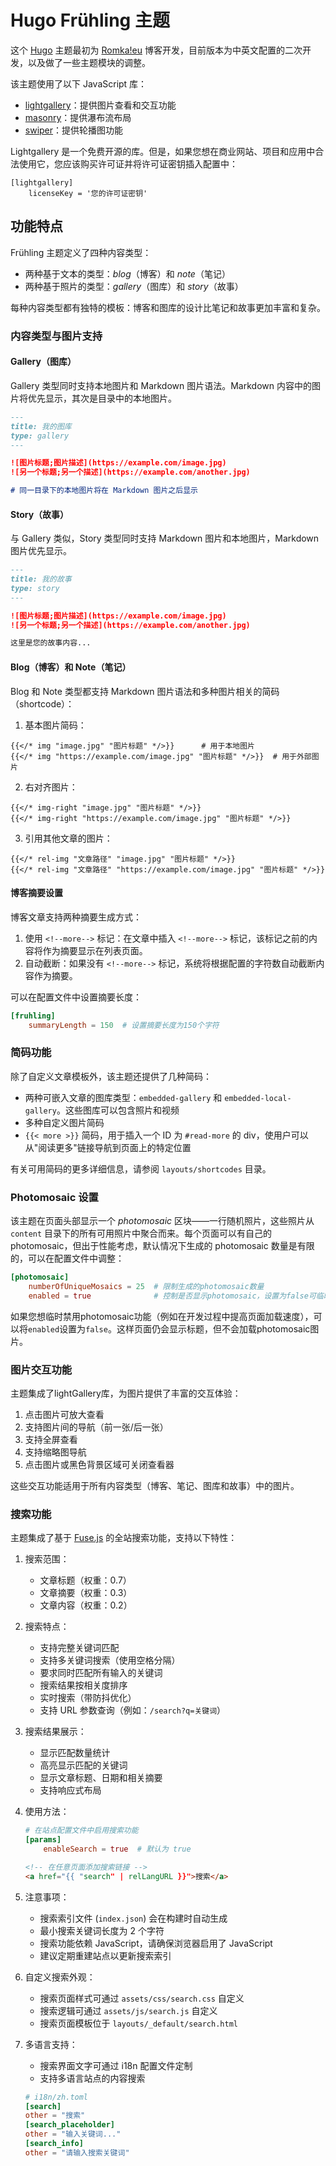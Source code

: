 # Hugo Frühling 主题

这个 [Hugo](https://gohugo.io/) 主题最初为 [Romka!eu](https://romka.eu/en) 博客开发，目前版本为中英文配置的二次开发，以及做了一些主题模块的调整。

该主题使用了以下 JavaScript 库：
- [lightgallery](https://www.lightgalleryjs.com/)：提供图片查看和交互功能
- [masonry](https://masonry.desandro.com/)：提供瀑布流布局
- [swiper](https://swiperjs.com/)：提供轮播图功能

Lightgallery 是一个免费开源的库。但是，如果您想在商业网站、项目和应用中合法使用它，您应该购买许可证并将许可证密钥插入配置中：
```
[lightgallery]
    licenseKey = '您的许可证密钥'
```

## 功能特点
Frühling 主题定义了四种内容类型：
- 两种基于文本的类型：_blog_（博客）和 _note_（笔记）
- 两种基于照片的类型：_gallery_（图库）和 _story_（故事）

每种内容类型都有独特的模板：博客和图库的设计比笔记和故事更加丰富和复杂。

### 内容类型与图片支持

#### Gallery（图库）
Gallery 类型同时支持本地图片和 Markdown 图片语法。Markdown 内容中的图片将优先显示，其次是目录中的本地图片。

```markdown
---
title: 我的图库
type: gallery
---

![图片标题;图片描述](https://example.com/image.jpg)
![另一个标题;另一个描述](https://example.com/another.jpg)

# 同一目录下的本地图片将在 Markdown 图片之后显示
```

#### Story（故事）
与 Gallery 类似，Story 类型同时支持 Markdown 图片和本地图片，Markdown 图片优先显示。

```markdown
---
title: 我的故事
type: story
---

![图片标题;图片描述](https://example.com/image.jpg)
![另一个标题;另一个描述](https://example.com/another.jpg)

这里是您的故事内容...
```

#### Blog（博客）和 Note（笔记）
Blog 和 Note 类型都支持 Markdown 图片语法和多种图片相关的简码（shortcode）：

1. 基本图片简码：
```
{{</* img "image.jpg" "图片标题" */>}}      # 用于本地图片
{{</* img "https://example.com/image.jpg" "图片标题" */>}}  # 用于外部图片
```

2. 右对齐图片：
```
{{</* img-right "image.jpg" "图片标题" */>}}
{{</* img-right "https://example.com/image.jpg" "图片标题" */>}}
```

3. 引用其他文章的图片：
```
{{</* rel-img "文章路径" "image.jpg" "图片标题" */>}}
{{</* rel-img "文章路径" "https://example.com/image.jpg" "图片标题" */>}}
```

#### 博客摘要设置
博客文章支持两种摘要生成方式：

1. 使用 `<!--more-->` 标记：在文章中插入 `<!--more-->` 标记，该标记之前的内容将作为摘要显示在列表页面。
2. 自动截断：如果没有 `<!--more-->` 标记，系统将根据配置的字符数自动截断内容作为摘要。

可以在配置文件中设置摘要长度：
```toml
[fruhling]
    summaryLength = 150  # 设置摘要长度为150个字符
```

### 简码功能

除了自定义文章模板外，该主题还提供了几种简码：

- 两种可嵌入文章的图库类型：`embedded-gallery` 和 `embedded-local-gallery`。这些图库可以包含照片和视频
- 多种自定义图片简码
- `{{< more >}}` 简码，用于插入一个 ID 为 `#read-more` 的 div，使用户可以从"阅读更多"链接导航到页面上的特定位置

有关可用简码的更多详细信息，请参阅 `layouts/shortcodes` 目录。

### Photomosaic 设置

该主题在页面头部显示一个 _photomosaic_ 区块——一行随机照片，这些照片从 `content` 目录下的所有可用照片中聚合而来。每个页面可以有自己的 photomosaic，但出于性能考虑，默认情况下生成的 photomosaic 数量是有限的，可以在配置文件中调整：

```toml
[photomosaic]
    numberOfUniqueMosaics = 25  # 限制生成的photomosaic数量
    enabled = true              # 控制是否显示photomosaic，设置为false可临时禁用
```

如果您想临时禁用photomosaic功能（例如在开发过程中提高页面加载速度），可以将`enabled`设置为`false`。这样页面仍会显示标题，但不会加载photomosaic图片。

### 图片交互功能

主题集成了lightGallery库，为图片提供了丰富的交互体验：

1. 点击图片可放大查看
2. 支持图片间的导航（前一张/后一张）
3. 支持全屏查看
4. 支持缩略图导航
5. 点击图片或黑色背景区域可关闭查看器

这些交互功能适用于所有内容类型（博客、笔记、图库和故事）中的图片。

### 搜索功能

主题集成了基于 [Fuse.js](https://fusejs.io/) 的全站搜索功能，支持以下特性：

1. 搜索范围：
   - 文章标题（权重：0.7）
   - 文章摘要（权重：0.3）
   - 文章内容（权重：0.2）

2. 搜索特点：
   - 支持完整关键词匹配
   - 支持多关键词搜索（使用空格分隔）
   - 要求同时匹配所有输入的关键词
   - 搜索结果按相关度排序
   - 实时搜索（带防抖优化）
   - 支持 URL 参数查询（例如：`/search?q=关键词`）

3. 搜索结果展示：
   - 显示匹配数量统计
   - 高亮显示匹配的关键词
   - 显示文章标题、日期和相关摘要
   - 支持响应式布局

4. 使用方法：
   ```toml
   # 在站点配置文件中启用搜索功能
   [params]
       enableSearch = true  # 默认为 true
   ```

   ```html
   <!-- 在任意页面添加搜索链接 -->
   <a href="{{ "search" | relLangURL }}">搜索</a>
   ```

5. 注意事项：
   - 搜索索引文件 (`index.json`) 会在构建时自动生成
   - 最小搜索关键词长度为 2 个字符
   - 搜索功能依赖 JavaScript，请确保浏览器启用了 JavaScript
   - 建议定期重建站点以更新搜索索引

6. 自定义搜索外观：
   - 搜索页面样式可通过 `assets/css/search.css` 自定义
   - 搜索逻辑可通过 `assets/js/search.js` 自定义
   - 搜索页面模板位于 `layouts/_default/search.html`

7. 多语言支持：
   - 搜索界面文字可通过 i18n 配置文件定制
   - 支持多语言站点的内容搜索
   ```toml
   # i18n/zh.toml
   [search]
   other = "搜索"
   [search_placeholder]
   other = "输入关键词..."
   [search_info]
   other = "请输入搜索关键词"
   ```